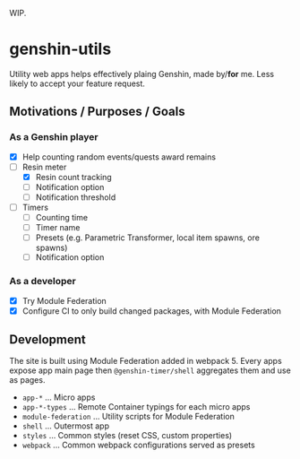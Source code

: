WIP.

# genshin-utils

Utility web apps helps effectively plaing Genshin, made by/**for** me.
Less likely to accept your feature request.

## Motivations / Purposes / Goals

### As a Genshin player

- [x] Help counting random events/quests award remains
- [ ] Resin meter
  - [x] Resin count tracking
  - [ ] Notification option
  - [ ] Notification threshold
- [ ] Timers
  - [ ] Counting time
  - [ ] Timer name
  - [ ] Presets (e.g. Parametric Transformer, local item spawns, ore spawns)
  - [ ] Notification option

### As a developer

- [x] Try Module Federation
- [x] Configure CI to only build changed packages, with Module Federation

## Development

The site is built using Module Federation added in webpack 5.
Every apps expose app main page then `@genshin-timer/shell` aggregates them and use as pages.

- `app-*` ... Micro apps
- `app-*-types` ... Remote Container typings for each micro apps
- `module-federation` ... Utility scripts for Module Federation
- `shell` ... Outermost app
- `styles` ... Common styles (reset CSS, custom properties)
- `webpack` ... Common webpack configurations served as presets

